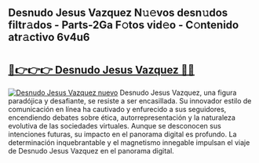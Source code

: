 ## Desnudo Jesus Vazquez N𝚞𝚎vos desn𝚞dos filtr𝚊dos - Parts-2Ga F𝚘tos vid𝚎o - C𝚘ntenido atr𝚊ctivo 6v4u6

# <h2><a href="http://mb18qz.tromn.icu/?c=Desnudo+Jesus+Vazquez">🔗👉👉👉 Desnudo Jesus Vazquez 🔗🔗</a></h2>

[![Desnudo Jesus Vazquez nuevo](https://i.imgur.com/pEAQMta.gif)](http://mb18qz.tromn.icu/?c=Desnudo+Jesus+Vazquez)
Desnudo Jesus Vazquez, una figura paradójica y desafiante, se resiste a ser encasillada. Su innovador estilo de comunicación en línea ha cautivado y enfurecido a sus seguidores, encendiendo debates sobre ética, autorrepresentación y la naturaleza evolutiva de las sociedades virtuales. Aunque se desconocen sus intenciones futuras, su impacto en el panorama digital es profundo. La determinación inquebrantable y el magnetismo innegable impulsan el viaje de Desnudo Jesus Vazquez en el panorama digital.
